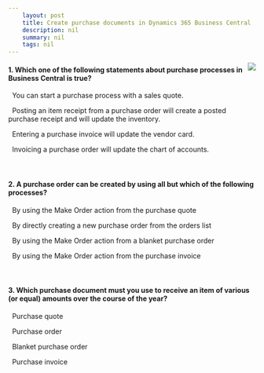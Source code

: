 ```yaml
---
    layout: post
    title: Create purchase documents in Dynamics 365 Business Central  
    description: nil
    summary: nil
    tags: nil
---
```



 <a target="_blank" href="https://docs.microsoft.com/en-us/learn/modules/create-purchase-documents-dynamics-365-business-central/5-check/"><i class="fas fa-external-link-alt"></i> </a>
 <img align="right" src="https://docs.microsoft.com/en-us/learn/achievements/create-purchase-documents-dynamics-365-business-central.svg">
####  1. Which one of the following statements about purchase processes in Business Central is true?


<i class='far fa-square'></i> &nbsp;&nbsp;You can start a purchase process with a sales quote.

<i class='fas fa-check-square' style='color: Dodgerblue;'></i> &nbsp;&nbsp;Posting an item receipt from a purchase order will create a posted purchase receipt and will update the inventory.

<i class='far fa-square'></i> &nbsp;&nbsp;Entering a purchase invoice will update the vendor card.

<i class='far fa-square'></i> &nbsp;&nbsp;Invoicing a purchase order will update the chart of accounts.
<br />
<br />
<br />

####  2. A purchase order can be created by using all but which of the following processes?


<i class='far fa-square'></i> &nbsp;&nbsp;By using the Make Order action from the purchase quote

<i class='far fa-square'></i> &nbsp;&nbsp;By directly creating a new purchase order from the orders list

<i class='far fa-square'></i> &nbsp;&nbsp;By using the Make Order action from a blanket purchase order

<i class='fas fa-check-square' style='color: Dodgerblue;'></i> &nbsp;&nbsp;By using the Make Order action from the purchase invoice
<br />
<br />
<br />

####  3. Which purchase document must you use to receive an item of various (or equal) amounts over the course of the year?


<i class='far fa-square'></i> &nbsp;&nbsp;Purchase quote

<i class='far fa-square'></i> &nbsp;&nbsp;Purchase order

<i class='fas fa-check-square' style='color: Dodgerblue;'></i> &nbsp;&nbsp;Blanket purchase order

<i class='far fa-square'></i> &nbsp;&nbsp;Purchase invoice
<br />
<br />
<br />
